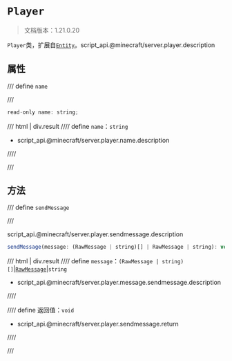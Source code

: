 # `Player`

> 文档版本：1.21.0.20

`Player`类，扩展自[`Entity`](./entity.md)。script_api.@minecraft/server.player.description

## 属性

/// define
`name`


///

```js
read-only name: string;
```

/// html | div.result
//// define
`name`：`string`

- script_api.@minecraft/server.player.name.description


////

///


## 方法

/// define
`sendMessage`


///

script_api.@minecraft/server.player.sendmessage.description

```js
sendMessage(message: (RawMessage | string)[] | RawMessage | string): void
```

/// html | div.result
//// define
`message`：`(RawMessage | string)[]`|[`RawMessage`](./rawmessage.md)|`string`

- script_api.@minecraft/server.player.message.sendmessage.description


////

//// define
返回值：`void`

- script_api.@minecraft/server.player.sendmessage.return


////

///

